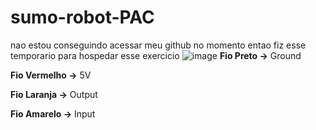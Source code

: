 # sumo-robot-PAC
nao estou conseguindo acessar meu github no momento entao fiz esse temporario para hospedar esse exercicio
![image](https://user-images.githubusercontent.com/125526050/227751724-e9c374b6-cffe-405d-96c2-b35140065208.png)
**Fio Preto ->**  Ground

**Fio Vermelho ->** 5V

**Fio Laranja ->** Output

**Fio Amarelo ->** Input

